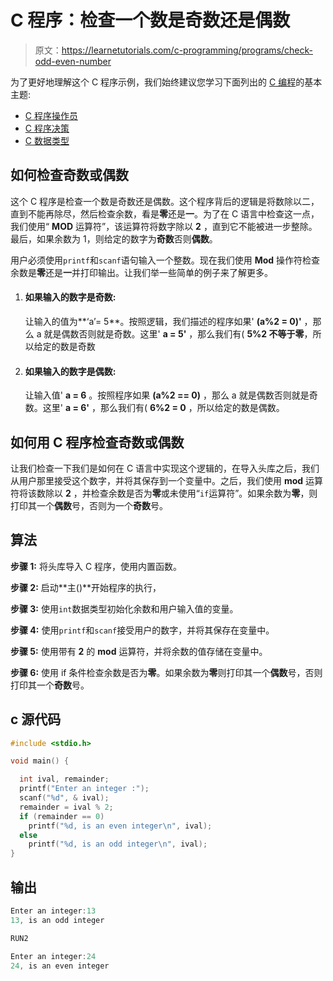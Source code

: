 # C 程序：检查一个数是奇数还是偶数

> 原文：<https://learnetutorials.com/c-programming/programs/check-odd-even-number>

为了更好地理解这个 C 程序示例，我们始终建议您学习下面列出的 [C 编程](../ "C programming")的基本主题:

*   [C 程序操作员](../../c-programming/operators "C program tokens")
*   [C 程序决策](../../c-programming/decision-making-statements "C programming decision making")
*   [C 数据类型](../../c-programming/data-types-modifiers "C data types")

## 如何检查奇数或偶数

这个 C 程序是检查一个数是奇数还是偶数。这个程序背后的逻辑是将数除以二，直到不能再除尽，然后检查余数，看是**零**还是**一**。为了在 C 语言中检查这一点，我们使用“ **MOD** 运算符”，该运算符将数字除以 **2** ，直到它不能被进一步整除。最后，如果余数为 1，则给定的数字为**奇数**否则**偶数**。

用户必须使用`printf`和`scanf`语句输入一个整数。现在我们使用 **Mod** 操作符检查余数是**零**还是**一**并打印输出。让我们举一些简单的例子来了解更多。

1.  #### 如果输入的数字是奇数:

    让输入的值为**‘a’= 5**。按照逻辑，我们描述的程序如果' **(a%2 = 0)'** ，那么 a 就是偶数否则就是奇数。这里' **a = 5'** ，那么我们有( **5%2 不等于零**，所以给定的数是奇数

2.  #### 如果输入的数字是偶数:

    让输入值' **a = 6** 。按照程序如果 **(a%2 == 0)** ，那么 a 就是偶数否则就是奇数。这里' **a = 6'** ，那么我们有( **6%2 = 0** ，所以给定的数是偶数。

## 如何用 C 程序检查奇数或偶数

让我们检查一下我们是如何在 C 语言中实现这个逻辑的，在导入头库之后，我们从用户那里接受这个数字，并将其保存到一个变量中。之后，我们使用 **mod** 运算符将该数除以 **2** ，并检查余数是否为**零**或未使用“`if`运算符”。如果余数为**零**，则打印其一个**偶数**号，否则为一个**奇数**号。

## 算法

**步骤 1:** 将头库导入 C 程序，使用内置函数。

**步骤 2:** 启动**主()**开始程序的执行，

**步骤 3:** 使用`int`数据类型初始化余数和用户输入值的变量。

**步骤 4:** 使用`printf`和`scanf`接受用户的数字，并将其保存在变量中。

**步骤 5:** 使用带有 **2** 的 **mod** 运算符，并将余数的值存储在变量中。

**步骤 6:** 使用 if 条件检查余数是否为**零**。如果余数为**零**则打印其一个**偶数**号，否则打印其一个**奇数**号。

## c 源代码

```c
#include <stdio.h>

void main() {

  int ival, remainder;
  printf("Enter an integer :");
  scanf("%d", & ival);
  remainder = ival % 2;
  if (remainder == 0)
    printf("%d, is an even integer\n", ival);
  else
    printf("%d, is an odd integer\n", ival);
}

```

## 输出

```c
Enter an integer:13
13, is an odd integer

RUN2

Enter an integer:24
24, is an even integer
```